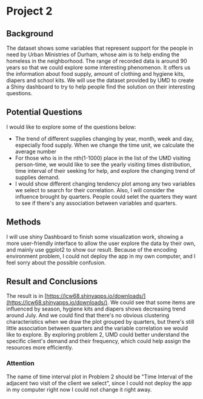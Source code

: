 # Project 2 

## Background
The dataset shows some variables that represent support for the people in need by Urban Ministries of Durham, whose aim is to help ending the homeless in the neighborhood. The range of recorded data is around 90 years so that we could explore some interesting phenomenon. It offers us the information about food supply, amount of clothing and hygiene kits, diapers and school kits. We will use the dataset provided by UMD to create a Shiny dashboard to try to help people find the solution on their interesting questions. 

## Potential Questions
I would like to explore some of the questions below:
* The trend of different supplies changing by year, month, week and day, especially food supply. When we change the time unit, we calculate the average number 
* For those who is in the nth(1-1000) place in the list of the UMD visiting person-time, we would like to see the yearly visiting times distribution, time interval of their seeking for help, and explore the changing trend of supplies demand. 
* I would show different changing tendency plot among any two variables we select to search for their correlation. Also, I will consider the influence brought by quarters. People could selet the quarters they want to see if there's any association between variables and quarters.

## Methods

I will use shiny Dashboard to finish some visualization work, showing a more user-friendly interface to allow the user explore the data by their own, and mainly use ggplot2 to show our result. Because of the encoding environment problem, I could not deploy the app in my own computer, and I feel sorry about the possible confusion.

## Result and Conclusions

The result is in [https://lcw68.shinyapps.io/downloads/](https://lcw68.shinyapps.io/downloads/). We could see that some items are influenced by season, hygiene kits and diapers shows decreasing trend around July. And we could find that there's no obvious clustering characteristics when we draw the plot grouped by quarters, but there's still little association between quarters and the variable correlation we would like to explore. By exploring problem 2, UMD could better understand the specific client's demand and their frequency, which could help assign the resources more efficiently.

### Attention

The name of time interval plot in Problem 2 should be "Time Interval of the adjacent two visit of the client we select", since I could not deploy the app in my computer right now I could not change it right away.